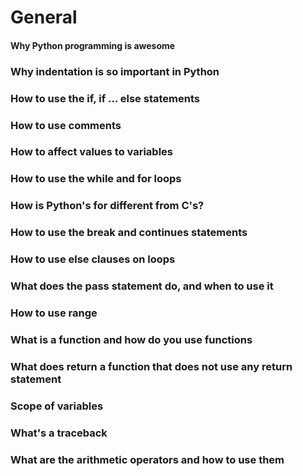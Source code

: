 # General
#### Why Python programming is awesome

### Why indentation is so important in Python
### How to use the if, if ... else statements
### How to use comments
### How to affect values to variables
### How to use the while and for loops
### How is Python's for different from C's?
### How to use the break and continues statements
### How to use else clauses on loops
### What does the pass statement do, and when to use it
### How to use range
### What is a function and how do you use functions
### What does return a function that does not use any return statement
### Scope of variables
### What's a traceback
### What are the arithmetic operators and how to use them
